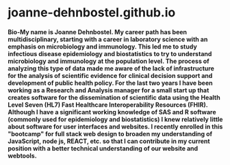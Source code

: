 # joanne-dehnbostel.github.io
#### Bio-My name is Joanne Dehnbostel. My career path has been multidisciplinary, starting with a career in laboratory science with an emphasis on microbiology and immunology. This led me to study infectious disease epidemiology and biostatistics to try to understand microbiology and immunology at the population level. The process of analyzing this type of data made me aware of the lack of infrastructure for the analysis of scientific evidence for clinical decision support and development of public health policy. For the last two years I have been working as a Research and Analysis manager for a small start up that creates software for the dissemination of scientific data using the Health Level Seven (HL7) Fast Healthcare Interoperability Resources (FHIR). Although I have a significant working knowledge of SAS and R software (commonly used for epidemiology and biostatistics) I knew relatively little about software for user interfaces and websites. I recently enrolled in this "bootcamp" for full stack web design to broaden my understanding of JavaScript, node js, REACT, etc. so that I can contribute in my current position with a better technical understanding of our website and webtools.
